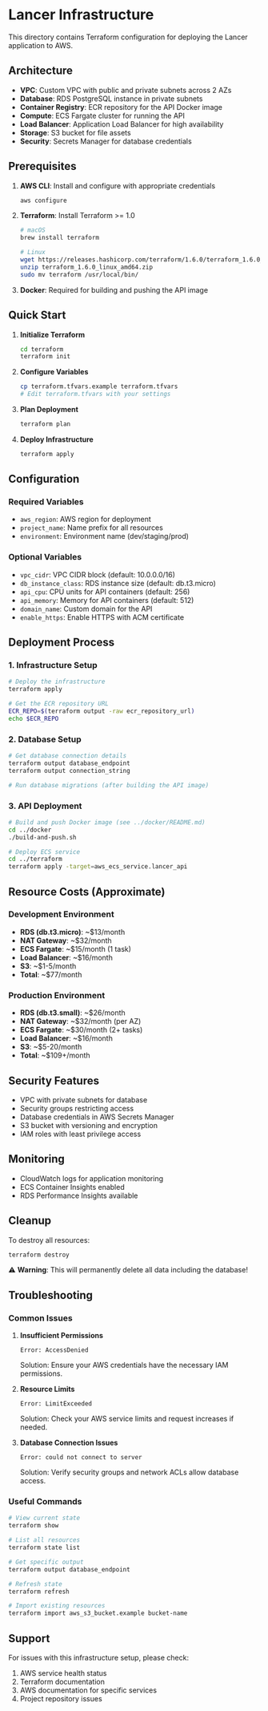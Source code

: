 # Lancer Infrastructure

This directory contains Terraform configuration for deploying the Lancer application to AWS.

## Architecture

- **VPC**: Custom VPC with public and private subnets across 2 AZs
- **Database**: RDS PostgreSQL instance in private subnets
- **Container Registry**: ECR repository for the API Docker image
- **Compute**: ECS Fargate cluster for running the API
- **Load Balancer**: Application Load Balancer for high availability
- **Storage**: S3 bucket for file assets
- **Security**: Secrets Manager for database credentials

## Prerequisites

1. **AWS CLI**: Install and configure with appropriate credentials
   ```bash
   aws configure
   ```

2. **Terraform**: Install Terraform >= 1.0
   ```bash
   # macOS
   brew install terraform
   
   # Linux
   wget https://releases.hashicorp.com/terraform/1.6.0/terraform_1.6.0_linux_amd64.zip
   unzip terraform_1.6.0_linux_amd64.zip
   sudo mv terraform /usr/local/bin/
   ```

3. **Docker**: Required for building and pushing the API image

## Quick Start

1. **Initialize Terraform**
   ```bash
   cd terraform
   terraform init
   ```

2. **Configure Variables**
   ```bash
   cp terraform.tfvars.example terraform.tfvars
   # Edit terraform.tfvars with your settings
   ```

3. **Plan Deployment**
   ```bash
   terraform plan
   ```

4. **Deploy Infrastructure**
   ```bash
   terraform apply
   ```

## Configuration

### Required Variables

- `aws_region`: AWS region for deployment
- `project_name`: Name prefix for all resources
- `environment`: Environment name (dev/staging/prod)

### Optional Variables

- `vpc_cidr`: VPC CIDR block (default: 10.0.0.0/16)
- `db_instance_class`: RDS instance size (default: db.t3.micro)
- `api_cpu`: CPU units for API containers (default: 256)
- `api_memory`: Memory for API containers (default: 512)
- `domain_name`: Custom domain for the API
- `enable_https`: Enable HTTPS with ACM certificate

## Deployment Process

### 1. Infrastructure Setup
```bash
# Deploy the infrastructure
terraform apply

# Get the ECR repository URL
ECR_REPO=$(terraform output -raw ecr_repository_url)
echo $ECR_REPO
```

### 2. Database Setup
```bash
# Get database connection details
terraform output database_endpoint
terraform output connection_string

# Run database migrations (after building the API image)
```

### 3. API Deployment
```bash
# Build and push Docker image (see ../docker/README.md)
cd ../docker
./build-and-push.sh

# Deploy ECS service
cd ../terraform
terraform apply -target=aws_ecs_service.lancer_api
```

## Resource Costs (Approximate)

### Development Environment
- **RDS (db.t3.micro)**: ~$13/month
- **NAT Gateway**: ~$32/month
- **ECS Fargate**: ~$15/month (1 task)
- **Load Balancer**: ~$16/month
- **S3**: ~$1-5/month
- **Total**: ~$77/month

### Production Environment
- **RDS (db.t3.small)**: ~$26/month
- **NAT Gateway**: ~$32/month (per AZ)
- **ECS Fargate**: ~$30/month (2+ tasks)
- **Load Balancer**: ~$16/month
- **S3**: ~$5-20/month
- **Total**: ~$109+/month

## Security Features

- VPC with private subnets for database
- Security groups restricting access
- Database credentials in AWS Secrets Manager
- S3 bucket with versioning and encryption
- IAM roles with least privilege access

## Monitoring

- CloudWatch logs for application monitoring
- ECS Container Insights enabled
- RDS Performance Insights available

## Cleanup

To destroy all resources:
```bash
terraform destroy
```

⚠️ **Warning**: This will permanently delete all data including the database!

## Troubleshooting

### Common Issues

1. **Insufficient Permissions**
   ```
   Error: AccessDenied
   ```
   Solution: Ensure your AWS credentials have the necessary IAM permissions.

2. **Resource Limits**
   ```
   Error: LimitExceeded
   ```
   Solution: Check your AWS service limits and request increases if needed.

3. **Database Connection Issues**
   ```
   Error: could not connect to server
   ```
   Solution: Verify security groups and network ACLs allow database access.

### Useful Commands

```bash
# View current state
terraform show

# List all resources
terraform state list

# Get specific output
terraform output database_endpoint

# Refresh state
terraform refresh

# Import existing resources
terraform import aws_s3_bucket.example bucket-name
```

## Support

For issues with this infrastructure setup, please check:
1. AWS service health status
2. Terraform documentation
3. AWS documentation for specific services
4. Project repository issues